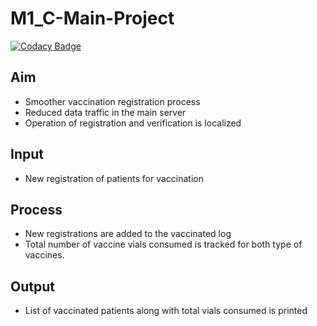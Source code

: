# M1_C-Main-Project
[![Codacy Badge](https://app.codacy.com/project/badge/Grade/5d9ada68606c4fd3a69424852c2673a5)](https://www.codacy.com/gh/Nirmala1-2/M1_-C-Main-Project/dashboard?utm_source=github.com&amp;utm_medium=referral&amp;utm_content=Nirmala1-2/M1_-C-Main-Project&amp;utm_campaign=Badge_Grade)


## Aim
* Smoother vaccination registration process
* Reduced data traffic in the main server
* Operation of registration and verification is localized

## Input
* New registration of patients for vaccination

## Process
* New registrations are added to the vaccinated log
* Total number of vaccine vials consumed is tracked for both type of vaccines.

## Output
* List of vaccinated patients along with total vials consumed is printed
